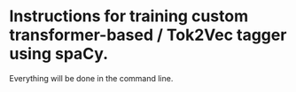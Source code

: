 # Instructions for training custom transformer-based / Tok2Vec tagger using spaCy.


Everything will be done in the command line.


<!-- 1. First make sure that the text data is in the spacy binary format. If not, convert it using the [`convert`](https://spacy.io/api/cli#convert) command: -->
<!-- 
```bash
python -m spacy convert /home/rsaha/projects/babylm/data/train_50M_multimodal_clean/ /home/rsaha/projects/babylm/data/spacy_bin_data/ --converter conllu -C true
``` -->

